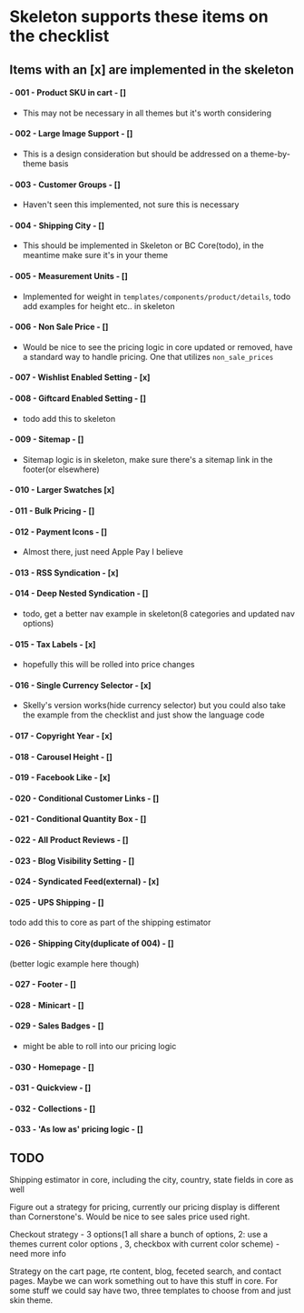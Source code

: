 # Skeleton supports these items on the checklist
## Items with an [x] are implemented in the skeleton

#### - 001 - Product SKU in cart - []
- This may not be necessary in all themes but it's worth considering

#### - 002 - Large Image Support - []
- This is a design consideration but should be addressed on a theme-by-theme basis

#### - 003 - Customer Groups - []
- Haven't seen this implemented, not sure this is necessary

#### - 004 - Shipping City - []
- This should be implemented in Skeleton or BC Core(todo), in the meantime make sure it's in your theme

#### - 005 - Measurement Units - []
- Implemented for weight in `templates/components/product/details`, todo add examples for height etc.. in skeleton

#### - 006 - Non Sale Price - []
- Would be nice to see the pricing logic in core updated or removed, have a standard way to handle pricing. 
 One that utilizes `non_sale_prices`
  
#### - 007 - Wishlist Enabled Setting - [x]

#### - 008 - Giftcard Enabled Setting - []
- todo add this to skeleton

#### - 009 - Sitemap - []
- Sitemap logic is in skeleton, make sure there's a sitemap link in the footer(or elsewhere)

#### - 010 - Larger Swatches [x]

#### - 011 - Bulk Pricing - []

#### - 012 - Payment Icons - []
- Almost there, just need Apple Pay I believe

#### - 013 - RSS Syndication - [x]
 
#### - 014 - Deep Nested Syndication - []
- todo, get a better nav example in skeleton(8 categories and updated nav options)

#### - 015 - Tax Labels - [x]
- hopefully this will be rolled into price changes

#### - 016 - Single Currency Selector - [x]
- Skelly's version works(hide currency selector) but you could also take the example from the checklist and just 
 show the language code
 
#### - 017 - Copyright Year - [x]

#### - 018 - Carousel Height - []

#### - 019 - Facebook Like - [x]

#### - 020 - Conditional Customer Links - []

#### - 021 - Conditional Quantity Box - []

#### - 022 - All Product Reviews - []

#### - 023 - Blog Visibility Setting - []

#### - 024 - Syndicated Feed(external) - [x]

#### - 025 - UPS Shipping - []
todo add this to core as part of the shipping estimator

#### - 026 - Shipping City(duplicate of 004) - []
(better logic example here though)

#### - 027 - Footer - []

#### - 028 - Minicart - []

#### - 029 - Sales Badges - [] 
- might be able to roll into our pricing logic
 
#### - 030 - Homepage - [] 

#### - 031 - Quickview - []

#### - 032 - Collections - []

#### - 033 - 'As low as' pricing logic - []

## TODO
Shipping estimator in core, including the city, country, state fields in core as well

Figure out a strategy for pricing, currently our pricing display is different than Cornerstone's.
Would be nice to see sales price used right.

Checkout strategy - 3 options(1 all share a bunch of options, 2: use a themes current color options , 3, checkbox with current color scheme) - need more info

Strategy on the cart page, rte content, blog, feceted search, and contact pages. 
 Maybe we can work something out
to have this stuff in core.  For some stuff we could say have two, three templates to choose 
from and just skin theme.